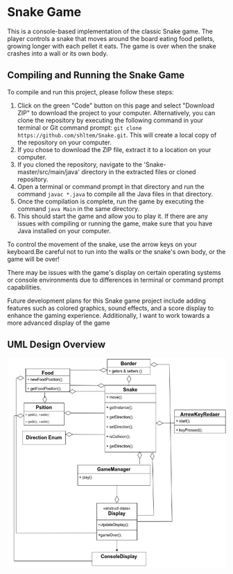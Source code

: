 <h1>Snake Game</h1>
<p>This is a console-based implementation of the classic Snake game. The player controls a snake that moves around the board eating food pellets, growing longer with each pellet it eats. The game is over when the snake crashes into a wall or its own body.</p>

<h2>Compiling and Running the Snake Game</h2>
<p>To compile and run this project, please follow these steps:
<ol>
<li>Click on the green "Code" button on this page and select "Download ZIP" to download the project to your computer. Alternatively, you can clone the repository by executing the following command in your terminal or Git command prompt: <code>git clone https://github.com/shltem/Snake.git</code>. This will create a local copy of the repository on your computer.</li>
<li>If you chose to download the ZIP file, extract it to a location on your computer.</li>
<li>If you cloned the repository, navigate to the 'Snake-master/src/main/java' directory in the extracted files or cloned repository.</li>
<li>Open a terminal or command prompt in that directory and run the command <code>javac *.java</code> to compile all the Java files in that directory.</li>
<li>Once the compilation is complete, run the game by executing the command <code>java Main</code> in the same directory.</li>
<li>This should start the game and allow you to play it. If there are any issues with compiling or running the game, make sure that you have Java installed on your computer.</li>
</ol>
<p>To control the movement of the snake, use the arrow keys on your keyboard.Be careful not to run into the walls or the snake's own body, or the game will be over!</p>
<p>
<p>
There may be issues with the game's display on certain operating systems or console environments due to differences in terminal or command prompt capabilities. </p>
<p>Future development plans for this Snake game project include adding features such as colored graphics, sound effects, and a score display to enhance the gaming experience. Additionally, I want to work towards a more advanced display of the game</p>
<h2>UML Design Overview</h2>
<img src="Snake.jpg" alt="uml design">
